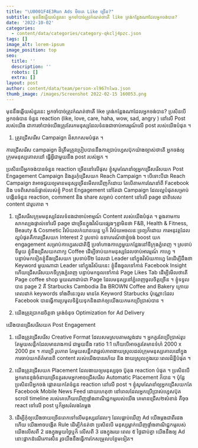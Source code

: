 ```yaml
---
title: "\U0001F4E3Run Ads មិចគេ Like ច្រើន?"
subtitle: មុននឹងឆ្លើយសំនួរនេះ អ្នកចាំបាច់ត្រូវកំណត់ថាតើ like ត្រង់កន្លែងណាដែលអ្នកចង់បាន?
date: '2022-10-02'
categories:
  - content/data/categories/category-qkclj4pzc.json
tags: []
image_alt: lorem-ipsum
image_position: top
seo:
  title: ''
  description: ''
  robots: []
  extra: []
layout: post
author: content/data/team/person-xl967nlwa.json
thumb_image: /images/Screenshot 2022-02-15 160053.png
---
```

មុននឹងឆ្លើយសំនួរនេះ អ្នកចាំបាច់ត្រូវកំណត់ថាតើ like ត្រង់កន្លែងណាដែលអ្នកចង់បាន? ប្រសិនបើអ្នកចង់បាន ចំនួន reaction (like, love, care, haha, wow, sad, angry ) នៅលើ Post របស់យើង ជាការចាំបាច់យើងត្រូវតែរកមនុស្សដែលទំនងជាចាប់អារម្មណ៍លើ post របស់យើងបំផុត ។

1.  ត្រូវជ្រើសរើស Campaign ដ៏សាកសមបំផុត ។

ការជ្រើសរើស campaign ដ៏ត្រឹមត្រូវប្រៀបបាននឹងការប្រាប់ហ្វេសប៊ុកយ៉ាងច្បាស់ថាតើ អ្នកចង់ឲ្យ ក្រុមមនុស្សគោលដៅ ធ្វើអ្វីជាមួយនឹង post របស់អ្នក ។

ប្រសិនបើអ្នកចង់បានចំនួន reaction ច្រើននៅលើផុស ខ្ញុំសូមណែនាំឲ្យអ្នកជ្រើសរើសយក Post Engagement Campaign និងគួរកុំជ្រើសយក Reach Campaign ។ បើទោះបីជា Reach Campaign វាអាចជួយឲ្យមានមនុស្សច្រើនមើលឃើញក៏ដោយ តែបើតាមការណែនាំពី Facebook និង បទពិសោធន៍ផ្ទាល់របស់ខ្ញុំ Post Engagement នៅតែជា Campaign ដែលល្អបំផុតសម្រាប់បង្កើនចំនួន reaction, comment និង share សម្រាប់ content នៅលើ page ជាពិសេស content ជារូបភាព ។

1.  ជ្រើសរើសក្រុមមនុស្សដែលទំនងជាចាប់អាម្មណ៍ Content របស់យើងបំផុត ។ ឆ្លងតាមការសាកល្បងផ្ទាល់ទៅលើ page ជាច្រើនក្នុងវិស័យផ្សេងៗគ្នាមិនថា F\&B, Health & Fitness, Beauty & Cosmetic  វិស័យលក់យានយន្ដ ឬក៏ វិស័យអចលនៈទ្រព្យក៏ដោយ ការអនុវត្តដែលល្អបំផុតគឺការជ្រើសយក Interest 2 ស្រទាប់ ឧទាហរណ៍ថាខ្ញុំចង់ boost យក engagement សម្រាប់កាហ្វេរសជាតិថ្មី ប្រចាំហាងកាហ្វេមួយកន្លែងនៅទីក្រុងភ្នំពេញ ។ ស្រទាប់ទីមួយ ខ្ញុំនឹងជ្រើសយកពាក្យ Coffee ដើម្បីចាប់យកមនុស្សដែលចាប់អារម្មណ៍ កាហ្វេ ។ បន្ទាប់មកទៀតខ្ញុំនឹងជ្រើសយក ស្រទាប់ទី២ ដែលជា Leader នៅក្នុងវិស័យកាហ្វេ តែដើម្បីដឹងថា Keyword មួយណាជា Leader នៅក្នុងវិស័យនេះ ខ្ញុំនឹងចូលទៅកាន់ Facebook Insight ហើយជ្រើសរើសយកទីក្រុងភ្នំពេញ បន្ទាប់មកចូលទៅកាន់ Page Likes Tab ដើម្បីមើលថាតើ Page coffee shop មួយណាជាប់ជា Page ដែលមនុស្សនៅភ្នំពេញចូលចិត្តច្រើន ។ ខ្ញុំទទួលបាន page 2 គឺ Starbucks Cambodia និង BROWN Coffee and Bakery ក្រោយពេលដាក់ keywords ទាំងពីនេះចូល មានតែ Keyword Starbucks ប៉ុណ្ណោះដែល Facebook បានធ្វើការប្រមូលទិន្ន័យទុកនិងដាក់ឲ្យយើងយកមកប្រើប្រាស់បាន ។

2.  យើងត្រូវប្រាកដចិត្តថា ត្រង់ចំនុច Optimization for Ad Delivery

យើងបានជ្រើសរើសយក Post Engagement

1.  យើងត្រូវជ្រើសរើស Creative Format ដែលសមស្របតាមស្ដង់ដារ ។ អ្នកគួរតែប្រើប្រាស់រូបតែមួយសន្លឹកដែលមានរាងការ៉េ ជាមួយនឹង ratio 1:1 ហើយបើអាចគួរតែមានទំហំ 2000 x  2000 px ។ ការប្រើ រូបភាព តែមួយសន្លឹកវាផ្ដល់ភាពងាយស្រួលដល់ក្រុមមនុស្សគោលដៅក្នុងការចាប់យកព័ត៌មានពី content របស់យើងបានរហ័យ និង ងាយស្រួលក្នុងរយៈពេលដ៏ខ្លីបំផុត ។

2.  យើងត្រូវជ្រើសយក Placement ដែលងាយឲ្យមនុស្សចុច ប៊ូតុង reaction បំផុត ។ ប្រសិនបើអ្នកមានខ្ទង់ចំនាយច្រើនគួរសមអ្នកអាចជ្រើសរើស Automatic Placement ក៏បាន ។ ប៉ុន្ដែប្រសិនបើអ្នកចង់ ផ្ដោតយកតែចំនួន reaction នៅលើ post ។ ខ្ញុំសូមណែនាំឲ្យអ្នកជ្រើសយកតែ Facebook Mobile News Feed ដោយហេតុថា នៅពេលដែលអ្នកប្រើប្រាស់ហ្វេសប៊ុគ scroll timeline របស់គេហើយឃើញផ្ទាំងពាណិជ្ជកម្មរបស់យើង គេមានជ្រើស២សំខាន់ គឺចុច react ទៅលើ post ឬក៏អូសរំលងតែម្ដង

3.  ដើម្បីកុំឲ្យយើងចាយច្រើនពេកទៅលើមនុស្សដដែលៗ ដែលធ្លាប់ឃើញ Ad យើងម្ដងជាពីរដងហើយ យើងអាចបង្កើត Rule ដើម្បីកំនត់ថា ប្រសិនបើ មនុស្សម្នាក់ឃើញផ្ទាំងពាណិជ្ជកម្មរបស់យើងលើសពី 2 ដងក្នុងមួយថ្ងៃឬក៏ លើសពី 3 ដងក្នុងរយៈពេល ៥ ថ្ងៃជាប់គ្នា យើងនឹងឲ្យ Ad នោះផ្អាកដំណើរការសិន រួចយឹងនឹងធ្វើការកែសម្រួលបន្ថែមទៀត។



